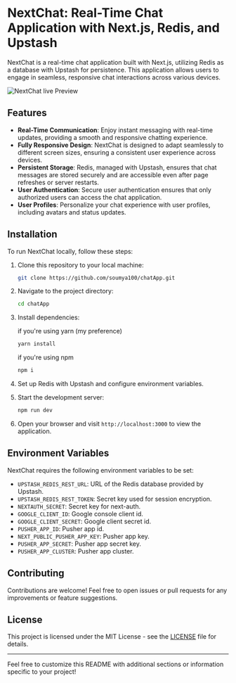 # NextChat: Real-Time Chat Application with Next.js, Redis, and Upstash

NextChat is a real-time chat application built with Next.js, utilizing Redis as a database with Upstash for persistence. This application allows users to engage in seamless, responsive chat interactions across various devices.

![NextChat live Preview](https://chat-app-git-main-soumya100s-projects.vercel.app/)

## Features

- **Real-Time Communication**: Enjoy instant messaging with real-time updates, providing a smooth and responsive chatting experience.
- **Fully Responsive Design**: NextChat is designed to adapt seamlessly to different screen sizes, ensuring a consistent user experience across devices.
- **Persistent Storage**: Redis, managed with Upstash, ensures that chat messages are stored securely and are accessible even after page refreshes or server restarts.
- **User Authentication**: Secure user authentication ensures that only authorized users can access the chat application.
- **User Profiles**: Personalize your chat experience with user profiles, including avatars and status updates.

## Installation

To run NextChat locally, follow these steps:

1. Clone this repository to your local machine:

   ```bash
   git clone https://github.com/soumya100/chatApp.git
   ```

2. Navigate to the project directory:

   ```bash
   cd chatApp
   ```

3. Install dependencies:

   if you're using yarn (my preference)

   ```bash
   yarn install
   ```

   if you're using npm
   ```bash
   npm i 
   ```

4. Set up Redis with Upstash and configure environment variables.

5. Start the development server:

   ```bash
   npm run dev
   ```

6. Open your browser and visit `http://localhost:3000` to view the application.

## Environment Variables

NextChat requires the following environment variables to be set:

- `UPSTASH_REDIS_REST_URL`: URL of the Redis database provided by Upstash.
- `UPSTASH_REDIS_REST_TOKEN`: Secret key used for session encryption.
- `NEXTAUTH_SECRET`: Secret key for next-auth.
- `GOOGLE_CLIENT_ID`: Google console client id.
- `GOOGLE_CLIENT_SECRET`: Google client secret id.
- `PUSHER_APP_ID`: Pusher app id.
- `NEXT_PUBLIC_PUSHER_APP_KEY`:  Pusher app key.
- `PUSHER_APP_SECRET`: Pusher app secret key. 
- `PUSHER_APP_CLUSTER`: Pusher app cluster.

## Contributing

Contributions are welcome! Feel free to open issues or pull requests for any improvements or feature suggestions.

## License

This project is licensed under the MIT License - see the [LICENSE](LICENSE) file for details.

---

Feel free to customize this README with additional sections or information specific to your project!
